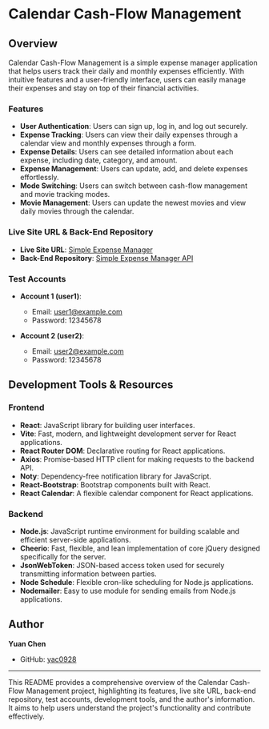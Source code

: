 # Calendar Cash-Flow Management

## Overview

Calendar Cash-Flow Management is a simple expense manager application that helps users track their daily and monthly expenses efficiently. With intuitive features and a user-friendly interface, users can easily manage their expenses and stay on top of their financial activities.

### Features

- **User Authentication**: Users can sign up, log in, and log out securely.
- **Expense Tracking**: Users can view their daily expenses through a calendar view and monthly expenses through a form.
- **Expense Details**: Users can see detailed information about each expense, including date, category, and amount.
- **Expense Management**: Users can update, add, and delete expenses effortlessly.
- **Mode Switching**: Users can switch between cash-flow management and movie tracking modes.
- **Movie Management**: Users can update the newest movies and view daily movies through the calendar.

### Live Site URL & Back-End Repository

- **Live Site URL**: [Simple Expense Manager](https://cash-flow.zeabur.app/)
- **Back-End Repository**: [Simple Expense Manager API](https://github.com/yac0928/cash-flow-backend)

### Test Accounts

- **Account 1 (user1)**:
  - Email: user1@example.com
  - Password: 12345678

- **Account 2 (user2)**:
  - Email: user2@example.com
  - Password: 12345678

## Development Tools & Resources

### Frontend

- **React**: JavaScript library for building user interfaces.
- **Vite**: Fast, modern, and lightweight development server for React applications.
- **React Router DOM**: Declarative routing for React applications.
- **Axios**: Promise-based HTTP client for making requests to the backend API.
- **Noty**: Dependency-free notification library for JavaScript.
- **React-Bootstrap**: Bootstrap components built with React.
- **React Calendar**: A flexible calendar component for React applications.

### Backend

- **Node.js**: JavaScript runtime environment for building scalable and efficient server-side applications.
- **Cheerio**: Fast, flexible, and lean implementation of core jQuery designed specifically for the server.
- **JsonWebToken**: JSON-based access token used for securely transmitting information between parties.
- **Node Schedule**: Flexible cron-like scheduling for Node.js applications.
- **Nodemailer**: Easy to use module for sending emails from Node.js applications.

## Author

**Yuan Chen**
- GitHub: [yac0928](https://github.com/yac0928)

---

This README provides a comprehensive overview of the Calendar Cash-Flow Management project, highlighting its features, live site URL, back-end repository, test accounts, development tools, and the author's information. It aims to help users understand the project's functionality and contribute effectively.
